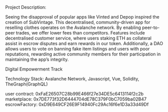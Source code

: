 Project Description:

Seeing the disapproval of popular apps like Vinted and Depop inspired the creation of SubVintage. This decentralised, community-driven app for reselling clothes operates on the Avalanche network. By enabling peer-to-peer trades, we offer lower fees than competitors. Features include decentralised customer service, where users staking ETH as collateral assist in escrow disputes and earn rewards in our token. Additionally, a DAO allows users to vote on banning fake item listings and users with poor reputations, rewarding active community members for their participation in maintaining the app’s integrity.

Digital Empowerment Track

Technology Stack: Avalanche Network, Javascript, Vue, Solidity, TheGraph(GraphQL)

user contract: 0xFaE26507C28b99E466f27e34DE5c6413114f2c2b
marketplace: 0x7DE773f32D6444704dE78C379F0bC7059ba02B47
escrowFactory: 0xD9E649CF26E9F14940Fc29Ac16f6e1D3a33d49Df

